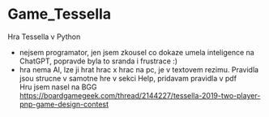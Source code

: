 # Game_Tessella
Hra Tessella v Python
- nejsem programator, jen jsem zkousel co dokaze umela inteligence na ChatGPT, popravde byla to sranda i frustrace :)
- hra nema AI, lze ji hrat hrac x hrac na pc, je v textovem rezimu. Pravidla jsou strucne v samotne hre v sekci Help, pridavam pravidla v pdf  
Hru jsem nasel na BGG https://boardgamegeek.com/thread/2144227/tessella-2019-two-player-pnp-game-design-contest
